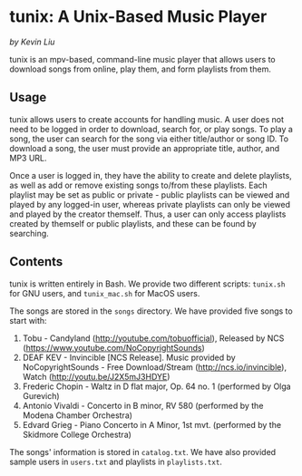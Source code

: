 # tunix: A Unix-Based Music Player
*by Kevin Liu*

tunix is an mpv-based, command-line music player that allows users to download songs from online, play them, and form playlists from them.

## Usage
tunix allows users to create accounts for handling music. A user does not need to be logged in order to download, search for, or play songs. To play a song, the user can search for the song via either title/author or song ID. To download a song, the user must provide an appropriate title, author, and MP3 URL.

Once a user is logged in, they have the ability to create and delete playlists, as well as add or remove existing songs to/from these playlists. Each playlist may be set as public or private - public playlists can be viewed and played by any logged-in user, whereas private playlists can only be viewed and played by the creator themself. Thus, a user can only access playlists created by themself or public playlists, and these can be found by searching.

## Contents
tunix is written entirely in Bash. We provide two different scripts: `tunix.sh` for GNU users, and `tunix_mac.sh` for MacOS users.

The songs are stored in the `songs` directory. We have provided five songs to start with:

1. Tobu - Candyland (http://youtube.com/tobuofficial), Released by NCS (https://www.youtube.com/NoCopyrightSounds)
2. DEAF KEV - Invincible [NCS Release]. Music provided by NoCopyrightSounds - Free Download/Stream (http://ncs.io/invincible), Watch (http://youtu.be/J2X5mJ3HDYE)
3. Frederic Chopin - Waltz in D flat major, Op. 64 no. 1 (performed by Olga Gurevich)
4. Antonio Vivaldi - Concerto in B minor, RV 580 (performed by the Modena Chamber Orchestra)
5. Edvard Grieg - Piano Concerto in A Minor, 1st mvt. (performed by the Skidmore College Orchestra)

The songs' information is stored in `catalog.txt`. We have also provided sample users in `users.txt` and playlists in `playlists.txt`.
